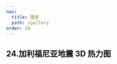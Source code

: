 ```yaml
---
nav:
  title: 图库
  path: /gallery
order: 24
---
```


## 24.加利福尼亚地震 3D 热力图

<code src= './californiaEarthquakesHeatmap/index.tsx'>
